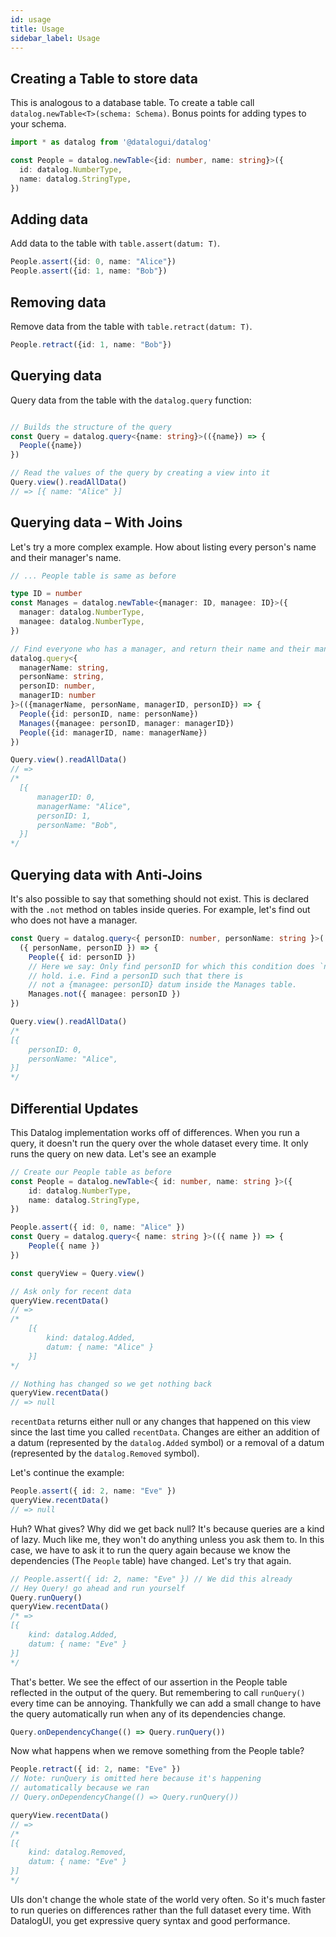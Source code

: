 ```yaml
---
id: usage
title: Usage
sidebar_label: Usage
---
```


## Creating a Table to store data

This is analogous to a database table. To create a table call `datalog.newTable<T>(schema: Schema)`. Bonus points for adding types to your schema.

```ts
import * as datalog from '@datalogui/datalog'

const People = datalog.newTable<{id: number, name: string}>({
  id: datalog.NumberType,
  name: datalog.StringType,
})
```

## Adding data

Add data to the table with `table.assert(datum: T)`.
```ts
People.assert({id: 0, name: "Alice"})
People.assert({id: 1, name: "Bob"})
```

## Removing data

Remove data from the table with `table.retract(datum: T)`.
```ts
People.retract({id: 1, name: "Bob"})
```

## Querying data

Query data from the table with the `datalog.query` function:
```ts

// Builds the structure of the query
const Query = datalog.query<{name: string}>(({name}) => {
  People({name})
})

// Read the values of the query by creating a view into it
Query.view().readAllData()
// => [{ name: "Alice" }]

```

## Querying data – With Joins

Let's try a more complex example. How about listing every person's name and their manager's name.

```ts
// ... People table is same as before

type ID = number
const Manages = datalog.newTable<{manager: ID, managee: ID}>({
  manager: datalog.NumberType,
  managee: datalog.NumberType,
})

// Find everyone who has a manager, and return their name and their manager's name
datalog.query<{
  managerName: string,
  personName: string,
  personID: number,
  managerID: number
}>(({managerName, personName, managerID, personID}) => {
  People({id: personID, name: personName})
  Manages({managee: personID, manager: managerID})
  People({id: managerID, name: managerName})
})

Query.view().readAllData()
// =>
/*
  [{
      managerID: 0,
      managerName: "Alice",
      personID: 1,
      personName: "Bob",
  }]
*/

```

## Querying data with Anti-Joins

It's also possible to say that something should not exist. This is declared with the `.not` method on tables inside queries. For example, let's find out who does not have a manager.

```ts
const Query = datalog.query<{ personID: number, personName: string }>(
  ({ personName, personID }) => {
    People({ id: personID })
    // Here we say: Only find personID for which this condition does `not`
    // hold. i.e. Find a personID such that there is
    // not a {managee: personID} datum inside the Manages table.
    Manages.not({ managee: personID })
})

Query.view().readAllData()
/*
[{
    personID: 0,
    personName: "Alice",
}]
*/
```

## Differential Updates

This Datalog implementation works off of differences. When you run a query, it doesn't run the query over the whole dataset every time. It only runs the query on new data. Let's see an example

```ts
// Create our People table as before
const People = datalog.newTable<{ id: number, name: string }>({
    id: datalog.NumberType,
    name: datalog.StringType,
})

People.assert({ id: 0, name: "Alice" })
const Query = datalog.query<{ name: string }>(({ name }) => {
    People({ name })
})

const queryView = Query.view()

// Ask only for recent data
queryView.recentData()
// =>
/*
    [{
        kind: datalog.Added,
        datum: { name: "Alice" }
    }]
*/

// Nothing has changed so we get nothing back
queryView.recentData()
// => null
```

`recentData` returns either null or any changes that happened on this view
since the last time you called `recentData`. Changes are either an addition of
a datum (represented by the `datalog.Added` symbol) or a removal of a datum
(represented by the `datalog.Removed` symbol).

Let's continue the example:
```ts
People.assert({ id: 2, name: "Eve" })
queryView.recentData()
// => null
```

Huh? What gives? Why did we get back null? It's because queries are a kind of
lazy. Much like me, they won't do anything unless you ask them to. In this
case, we have to ask it to run the query again because we know the dependencies
(The `People` table) have changed. Let's try that again.
```ts
// People.assert({ id: 2, name: "Eve" }) // We did this already
// Hey Query! go ahead and run yourself
Query.runQuery()
queryView.recentData()
/* =>
[{
    kind: datalog.Added,
    datum: { name: "Eve" }
}]
*/
```

That's better. We see the effect of our assertion in the People table reflected
in the output of the query. But remembering to call `runQuery()` every time can
be annoying. Thankfully we can add a small change to have the query
automatically run when any of its dependencies change.

```ts
Query.onDependencyChange(() => Query.runQuery())
```

Now what happens when we remove something from the People table?

```ts
People.retract({ id: 2, name: "Eve" })
// Note: runQuery is omitted here because it's happening
// automatically because we ran
// Query.onDependencyChange(() => Query.runQuery())

queryView.recentData()
// =>
/*
[{
    kind: datalog.Removed,
    datum: { name: "Eve" }
}]
*/

```


UIs don't change the whole state of the world very often. So it's much faster
to run queries on differences rather than the full dataset every time. With DatalogUI, you get
expressive query syntax and good performance.